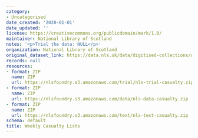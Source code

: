 ```yaml
---
category:
- Uncategorised
date_created: '2020-01-01'
date_updated: ''
license: https://creativecommons.org/publicdomain/mark/1.0/
maintainer: National Library of Scotland
notes: '<p>Trial the data: NULL</p>'
organization: National Library of Scotland
original_dataset_link: https://data.nls.uk/data/digitised-collections/weekly-casualty-lists/
records: null
resources:
- format: ZIP
  name: ZIP
  url: https://nlsfoundry.s3.amazonaws.com/trial/nls-trial-casualty.zip
- format: ZIP
  name: ZIP
  url: https://nlsfoundry.s3.amazonaws.com/data/nls-data-casualty.zip
- format: ZIP
  name: ZIP
  url: https://nlsfoundry.s3.amazonaws.com/text/nls-text-casualty.zip
schema: default
title: Weekly Casualty Lists
---
```

